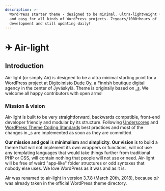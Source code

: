 ```yaml
---
description: >-
  WordPress starter theme - designed to be minimal, ultra-lightweight (< 20 kB)
  and easy for all kinds of WordPress projects. 7+years/1000+hours of
  development and still updating daily!
---
```


# ✈ Air-light

## Introduction

Air-light (or simply _Air_) is designed to be a ultra minimal starting point for a WordPress project at [Digitoimisto Dude Oy](https://www.dude.fi), a Finnish boutique digital agency in the center of Jyväskylä. Theme is originally based on [\_s](https://github.com/automattic/\_s). We welcome all happy contributors with open arms!

### Mission & vision

Air-light is built to be very straightforward, backwards compatible, front-end developer friendly and modular by its structure. Following [Underscores](https://github.com/automattic/\_s) and [WordPress Theme Coding Standards](https://codex.wordpress.org/Theme\_Development#Theme\_Development\_Standards) best practices and most of the changes in \_s are implemented as soon as they are committed.

**Our mission and goal** is **minimalism** and **simplicity**. **Our vision** is to build a theme that will not implement its own wrappers or functions, will not use any templating languages that would take things further from traditional PHP or CSS, will contain nothing that people will not use or need. Air-light will be free of weird "app-like" folder structures or odd syntaxes that nobody else uses. We love WordPress as it was and as it is.

Air was renamed to air-light in version 3.7.8 (March 20th, 2018), because _air_ was already taken in the official WordPress theme directory.
